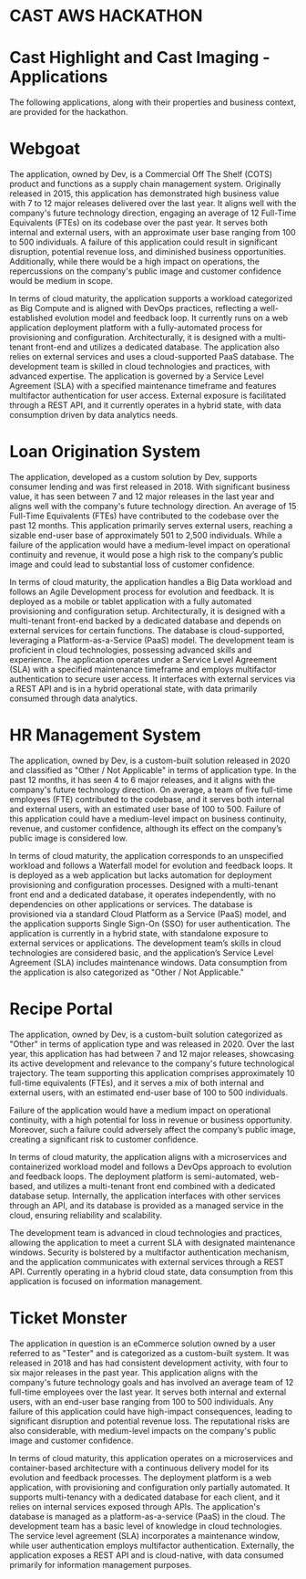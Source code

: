 # CAST AWS HACKATHON 
# Cast Highlight and Cast Imaging - Applications

The following applications, along with their properties and business context, are provided for the hackathon. 

# Webgoat
The application, owned by Dev, is a Commercial Off The Shelf (COTS) product and functions as a supply chain management system. Originally released in 2015, this application has demonstrated high business value with 7 to 12 major releases delivered over the last year. It aligns well with the company's future technology direction, engaging an average of 12 Full-Time Equivalents (FTEs) on its codebase over the past year. It serves both internal and external users, with an approximate user base ranging from 100 to 500 individuals. A failure of this application could result in significant disruption, potential revenue loss, and diminished business opportunities. Additionally, while there would be a high impact on operations, the repercussions on the company's public image and customer confidence would be medium in scope.

In terms of cloud maturity, the application supports a workload categorized as Big Compute and is aligned with DevOps practices, reflecting a well-established evolution model and feedback loop. It currently runs on a web application deployment platform with a fully-automated process for provisioning and configuration. Architecturally, it is designed with a multi-tenant front-end and utilizes a dedicated database. The application also relies on external services and uses a cloud-supported PaaS database. The development team is skilled in cloud technologies and practices, with advanced expertise. The application is governed by a Service Level Agreement (SLA) with a specified maintenance timeframe and features multifactor authentication for user access. External exposure is facilitated through a REST API, and it currently operates in a hybrid state, with data consumption driven by data analytics needs.

# Loan Origination System

The application, developed as a custom solution by Dev, supports consumer lending and was first released in 2018. With significant business value, it has seen between 7 and 12 major releases in the last year and aligns well with the company's future technology direction. An average of 15 Full-Time Equivalents (FTEs) have contributed to the codebase over the past 12 months. This application primarily serves external users, reaching a sizable end-user base of approximately 501 to 2,500 individuals. While a failure of the application would have a medium-level impact on operational continuity and revenue, it would pose a high risk to the company’s public image and could lead to substantial loss of customer confidence.

In terms of cloud maturity, the application handles a Big Data workload and follows an Agile Development process for evolution and feedback. It is deployed as a mobile or tablet application with a fully automated provisioning and configuration setup. Architecturally, it is designed with a multi-tenant front-end backed by a dedicated database and depends on external services for certain functions. The database is cloud-supported, leveraging a Platform-as-a-Service (PaaS) model. The development team is proficient in cloud technologies, possessing advanced skills and experience. The application operates under a Service Level Agreement (SLA) with a specified maintenance timeframe and employs multifactor authentication to secure user access. It interfaces with external services via a REST API and is in a hybrid operational state, with data primarily consumed through data analytics.

# HR Management System
The application, owned by Dev, is a custom-built solution released in 2020 and classified as "Other / Not Applicable" in terms of application type. In the past 12 months, it has seen 4 to 6 major releases, and it aligns with the company's future technology direction. On average, a team of five full-time employees (FTE) contributed to the codebase, and it serves both internal and external users, with an estimated user base of 100 to 500. Failure of this application could have a medium-level impact on business continuity, revenue, and customer confidence, although its effect on the company’s public image is considered low.

In terms of cloud maturity, the application corresponds to an unspecified workload and follows a Waterfall model for evolution and feedback loops. It is deployed as a web application but lacks automation for deployment provisioning and configuration processes. Designed with a multi-tenant front end and a dedicated database, it operates independently, with no dependencies on other applications or services. The database is provisioned via a standard Cloud Platform as a Service (PaaS) model, and the application supports Single Sign-On (SSO) for user authentication. The application is currently in a hybrid state, with standalone exposure to external services or applications. The development team’s skills in cloud technologies are considered basic, and the application’s Service Level Agreement (SLA) includes maintenance windows. Data consumption from the application is also categorized as "Other / Not Applicable."

# Recipe Portal
The application, owned by Dev, is a custom-built solution categorized as "Other" in terms of application type and was released in 2020. Over the last year, this application has had between 7 and 12 major releases, showcasing its active development and relevance to the company's future technological trajectory. The team supporting this application comprises approximately 10 full-time equivalents (FTEs), and it serves a mix of both internal and external users, with an estimated end-user base of 100 to 500 individuals.

Failure of the application would have a medium impact on operational continuity, with a high potential for loss in revenue or business opportunity. Moreover, such a failure could adversely affect the company’s public image, creating a significant risk to customer confidence.

In terms of cloud maturity, the application aligns with a microservices and containerized workload model and follows a DevOps approach to evolution and feedback loops. The deployment platform is semi-automated, web-based, and utilizes a multi-tenant front end combined with a dedicated database setup. Internally, the application interfaces with other services through an API, and its database is provided as a managed service in the cloud, ensuring reliability and scalability.

The development team is advanced in cloud technologies and practices, allowing the application to meet a current SLA with designated maintenance windows. Security is bolstered by a multifactor authentication mechanism, and the application communicates with external services through a REST API. Currently operating in a hybrid cloud state, data consumption from this application is focused on information management.

# Ticket Monster
The application in question is an eCommerce solution owned by a user referred to as "Tester" and is categorized as a custom-built system. It was released in 2018 and has had consistent development activity, with four to six major releases in the past year. This application aligns with the company's future technology goals and has involved an average team of 12 full-time employees over the last year. It serves both internal and external users, with an end-user base ranging from 100 to 500 individuals. Any failure of this application could have high-impact consequences, leading to significant disruption and potential revenue loss. The reputational risks are also considerable, with medium-level impacts on the company's public image and customer confidence.

In terms of cloud maturity, this application operates on a microservices and container-based architecture with a continuous delivery model for its evolution and feedback processes. The deployment platform is a web application, with provisioning and configuration only partially automated. It supports multi-tenancy with a dedicated database for each client, and it relies on internal services exposed through APIs. The application's database is managed as a platform-as-a-service (PaaS) in the cloud. The development team has a basic level of knowledge in cloud technologies. The service level agreement (SLA) incorporates a maintenance window, while user authentication employs multifactor authentication. Externally, the application exposes a REST API and is cloud-native, with data consumed primarily for information management purposes.
